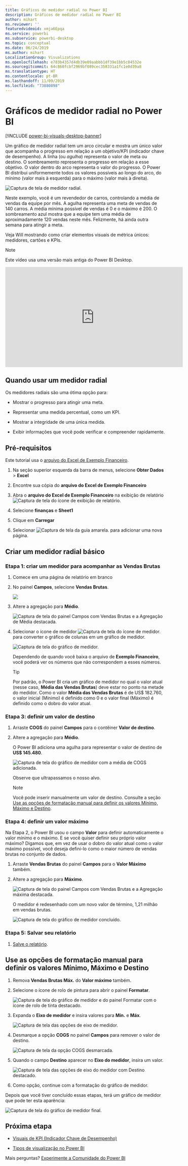 ```yaml
---
title: Gráficos de medidor radial no Power BI
description: Gráficos de medidor radial no Power BI
author: mihart
ms.reviewer: ''
featuredvideoid: xmja6Epqa
ms.service: powerbi
ms.subservice: powerbi-desktop
ms.topic: conceptual
ms.date: 06/24/2019
ms.author: mihart
LocalizationGroup: Visualizations
ms.openlocfilehash: e783b4357d4db39e09aabbb1df39e1bb5c84532e
ms.sourcegitcommit: 64c860fcbf2969bf089cec358331a1fc1e0d39a8
ms.translationtype: HT
ms.contentlocale: pt-BR
ms.lasthandoff: 11/09/2019
ms.locfileid: "73880898"
---
```

# <a name="radial-gauge-charts-in-power-bi"></a>Gráficos de medidor radial no Power BI

[!INCLUDE [power-bi-visuals-desktop-banner](../includes/power-bi-visuals-desktop-banner.md)]

Um gráfico de medidor radial tem um arco circular e mostra um único valor que acompanha o progresso em relação a um objetivo/KPI (indicador chave de desempenho). A linha (ou *agulha*) representa o valor de meta ou destino. O sombreamento representa o progresso em relação a esse objetivo. O valor dentro do arco representa o valor do progresso. O Power BI distribui uniformemente todos os valores possíveis ao longo do arco, do mínimo (valor mais à esquerda) para o máximo (valor mais à direita).

![Captura de tela de medidor radial.](media/power-bi-visualization-radial-gauge-charts/gauge-m.png)

Neste exemplo, você é um revendedor de carros, controlando a média de vendas da equipe por mês. A agulha representa uma meta de vendas de 140 carros. A média mínima possível de vendas é 0 e o máximo é 200.  O sombreamento azul mostra que a equipe tem uma média de aproximadamente 120 vendas neste mês. Felizmente, há ainda outra semana para atingir a meta.

Veja Will mostrando como criar elementos visuais de métrica únicos: medidores, cartões e KPIs.
   > [!NOTE]
   > Este vídeo usa uma versão mais antiga do Power BI Desktop.
   > 
   > 
<iframe width="560" height="315" src="https://www.youtube.com/embed/xmja6EpqaO0?list=PL1N57mwBHtN0JFoKSR0n-tBkUJHeMP2cP" frameborder="0" allowfullscreen></iframe>

## <a name="when-to-use-a-radial-gauge"></a>Quando usar um medidor radial

Os medidores radiais são uma ótima opção para:

* Mostrar o progresso para atingir uma meta.

* Representar uma medida percentual, como um KPI.

* Mostrar a integridade de uma única medida.

* Exibir informações que você pode verificar e compreender rapidamente.

## <a name="prerequisites"></a>Pré-requisitos

Este tutorial usa o [arquivo do Excel de Exemplo Financeiro](https://download.microsoft.com/download/9/6/D/96DDC2FF-2568-491D-AAFA-AFDD6F763AE3/Retail%20Analysis%20Sample%20PBIX.pbix).

1. Na seção superior esquerda da barra de menus, selecione **Obter Dados** > **Excel**
   
2. Encontre sua cópia do **arquivo do Excel de Exemplo Financeiro**

1. Abra o **arquivo do Excel de Exemplo Financeiro** na exibição de relatório ![Captura de tela do ícone de exibição de relatório](media/power-bi-visualization-kpi/power-bi-report-view.png).

1. Selecione **finanças** e **Sheet1**

1. Clique em **Carregar**

1. Selecionar ![Captura de tela da guia amarela.](media/power-bi-visualization-kpi/power-bi-yellow-tab.png) para adicionar uma nova página.



## <a name="create-a-basic-radial-gauge"></a>Criar um medidor radial básico

### <a name="step-1-create-a-gauge-to-track-gross-sales"></a>Etapa 1: criar um medidor para acompanhar as Vendas Brutas

1. Comece em uma página de relatório em branco

1. No painel **Campos**, selecione **Vendas Brutas**.

   ![](media/power-bi-visualization-radial-gauge-charts/grosssalesvalue-new.png)

1. Altere a agregação para **Médio**.

   ![Captura de tela do painel Campos com Vendas Brutas e a Agregação de Média destacada.](media/power-bi-visualization-radial-gauge-charts/changetoaverage-new.png)

1. Selecionar o ícone de medidor ![Captura de tela do ícone de medidor.](media/power-bi-visualization-radial-gauge-charts/gaugeicon-new.png) para converter o gráfico de colunas em um gráfico de medidor.

    ![Captura de tela do gráfico de medidor.](media/power-bi-visualization-radial-gauge-charts/gauge-no-target.png)

    Dependendo de quando você baixa o arquivo de **Exemplo Financeiro**, você poderá ver os números que não correspondem a esses números.

    > [!TIP]
    > Por padrão, o Power BI cria um gráfico de medidor no qual o valor atual (nesse caso, **Média das Vendas Brutas**) deve estar no ponto na metade do medidor. Como o valor **Média das Vendas Brutas** é de US$ 182.760, o valor inicial (Mínimo) é definido como 0 e o valor final (Máximo) é definido como o dobro do valor atual.

### <a name="step-3-set-a-target-value"></a>Etapa 3: definir um valor de destino

1. Arraste **COGS** do painel **Campos** para o contêiner **Valor de destino**.

1. Altere a agregação para **Médio**.

   O Power BI adiciona uma agulha para representar o valor de destino de **US$ 145.480**.

   ![Captura de tela do gráfico de medidor com a média de COGS adicionada.](media/power-bi-visualization-radial-gauge-charts/gaugeinprogress-new.png)

    Observe que ultrapassamos o nosso alvo.

   > [!NOTE]
   > Você pode inserir manualmente um valor de destino. Consulte a seção [Use as opções de formatação manual para definir os valores Mínimo, Máximo e Destino](#use-manual-format-options-to-set-minimum-maximum-and-target-values).

### <a name="step-4-set-a-maximum-value"></a>Etapa 4: definir um valor máximo

Na Etapa 2, o Power BI usou o campo **Valor** para definir automaticamente o valor mínimo e o máximo. E se você quiser definir seu próprio valor máximo? Digamos que, em vez de usar o dobro do valor atual como o valor máximo possível, você deseja defini-lo como o maior número de vendas brutas no conjunto de dados.

1. Arraste **Vendas Brutas** do painel **Campos** para o **Valor Máximo** também.

1. Altere a agregação para **Máximo**.

   ![Captura de tela do painel Campos com Vendas Brutas e a Agregação máxima destacada.](media/power-bi-visualization-radial-gauge-charts/setmaximum-new.png)

   O medidor é redesenhado com um novo valor de término, 1,21 milhão em vendas brutas.

   ![Captura de tela do gráfico de medidor concluído.](media/power-bi-visualization-radial-gauge-charts/power-bi-final-gauge.png)

### <a name="step-5-save-your-report"></a>Etapa 5: Salvar seu relatório

1. [Salve o relatório](../service-report-save.md).

## <a name="use-manual-format-options-to-set-minimum-maximum-and-target-values"></a>Use as opções de formatação manual para definir os valores Mínimo, Máximo e Destino

1. Remova **Vendas Brutas Máx.** do **Valor máximo** também.

1. Selecione o ícone de rolo de pintura para abrir o painel **Formatar**.

   ![Captura de tela do gráfico de medidor e do painel Formatar com o ícone de rolo de tinta destacado.](media/power-bi-visualization-radial-gauge-charts/power-bi-roller.png)

1. Expanda o **Eixo de medidor** e insira valores para **Mín.** e **Máx**.

    ![Captura de tela das opções de eixo de medidor.](media/power-bi-visualization-radial-gauge-charts/power-bi-gauge-axis.png)

1. Desmarque a opção **COGS** no painel **Campos** para remover o valor de destino.

    ![Captura de tela da opção COGS desmarcada.](media/power-bi-visualization-radial-gauge-charts/pbi-remove-target.png)

1. Quando o campo **Destino** aparecer no **Eixo do medidor**, insira um valor.

     ![Captura de tela das opções de eixo do medidor com Destino destacado.](media/power-bi-visualization-radial-gauge-charts/power-bi-gauge-target.png)

1. Como opção, continue com a formatação do gráfico de medidor.

Depois que você tiver concluído essas etapas, terá um gráfico de medidor que pode ter esta aparência:

![Captura de tela do gráfico de medidor final.](media/power-bi-visualization-radial-gauge-charts/power-bi-final.png)

## <a name="next-step"></a>Próxima etapa

* [Visuais de KPI (Indicador Chave de Desempenho)](power-bi-visualization-kpi.md)

* [Tipos de visualização no Power BI](power-bi-visualization-types-for-reports-and-q-and-a.md)

Mais perguntas? [Experimente a Comunidade do Power BI](https://community.powerbi.com/)
